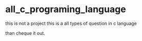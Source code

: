 # all_c_programing_language

this is not a project this is a all types of question in c language 

than  cheque it out.
